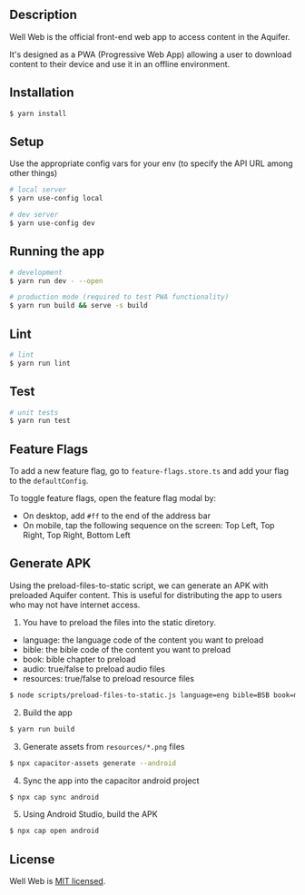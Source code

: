 ## Description

Well Web is the official front-end web app to access content in the Aquifer.

It's designed as a PWA (Progressive Web App) allowing a user to download
content to their device and use it in an offline environment.

## Installation

```bash
$ yarn install
```

## Setup

Use the appropriate config vars for your env (to specify the API URL among other things)

```bash
# local server
$ yarn use-config local

# dev server
$ yarn use-config dev
```

## Running the app

```bash
# development
$ yarn run dev - --open

# production mode (required to test PWA functionality)
$ yarn run build && serve -s build
```

## Lint

```bash
# lint
$ yarn run lint
```

## Test

```bash
# unit tests
$ yarn run test
```

## Feature Flags

To add a new feature flag, go to `feature-flags.store.ts` and add your flag to the `defaultConfig`.

To toggle feature flags, open the feature flag modal by:

-   On desktop, add `#ff` to the end of the address bar
-   On mobile, tap the following sequence on the screen: Top Left, Top Right, Top Right, Bottom Left

## Generate APK

Using the preload-files-to-static script, we can generate an APK with preloaded Aquifer content. This is useful for distributing the app to users who may not have internet access.

1. You have to preload the files into the static diretory.

-   language: the language code of the content you want to preload
-   bible: the bible code of the content you want to preload
-   book: bible chapter to preload
-   audio: true/false to preload audio files
-   resources: true/false to preload resource files

```bash
$ node scripts/preload-files-to-static.js language=eng bible=BSB book=mark audio=true resources=true
```

2. Build the app

```bash
$ yarn run build
```

3. Generate assets from `resources/*.png` files

```bash
$ npx capacitor-assets generate --android
```

4. Sync the app into the capacitor android project

```bash
$ npx cap sync android
```

5. Using Android Studio, build the APK

```bash
$ npx cap open android
```

## License

Well Web is [MIT licensed](LICENSE).
